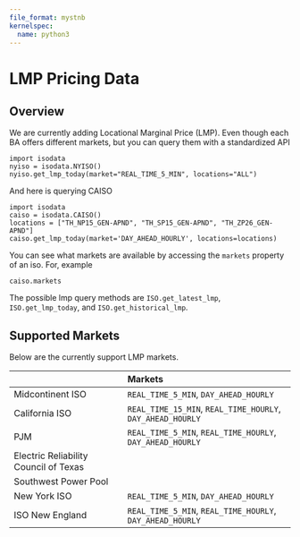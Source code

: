 ```yaml
---
file_format: mystnb
kernelspec:
  name: python3
---
```


# LMP Pricing Data

## Overview

We are currently adding Locational Marginal Price (LMP). Even though each BA offers different markets, but you can query them with a standardized API

```{code-cell}
import isodata
nyiso = isodata.NYISO()
nyiso.get_lmp_today(market="REAL_TIME_5_MIN", locations="ALL")
```

And here is querying CAISO

```{code-cell}
import isodata
caiso = isodata.CAISO()
locations = ["TH_NP15_GEN-APND", "TH_SP15_GEN-APND", "TH_ZP26_GEN-APND"]
caiso.get_lmp_today(market='DAY_AHEAD_HOURLY', locations=locations)
```

You can see what markets are available by accessing the `markets` property of an iso. For, example

```{code-cell}
caiso.markets
```

The possible lmp query methods are `ISO.get_latest_lmp`, `ISO.get_lmp_today`, and `ISO.get_historical_lmp`.

## Supported Markets

Below are the currently support LMP markets.

<!-- LMP AVAILABILITY TABLE START -->
|                                       | Markets                                                    |
|:--------------------------------------|:-----------------------------------------------------------|
| Midcontinent ISO                      | `REAL_TIME_5_MIN`, `DAY_AHEAD_HOURLY`                      |
| California ISO                        | `REAL_TIME_15_MIN`, `REAL_TIME_HOURLY`, `DAY_AHEAD_HOURLY` |
| PJM                                   | `REAL_TIME_5_MIN`, `REAL_TIME_HOURLY`, `DAY_AHEAD_HOURLY`  |
| Electric Reliability Council of Texas |                                                            |
| Southwest Power Pool                  |                                                            |
| New York ISO                          | `REAL_TIME_5_MIN`, `DAY_AHEAD_HOURLY`                      |
| ISO New England                       | `REAL_TIME_5_MIN`, `REAL_TIME_HOURLY`, `DAY_AHEAD_HOURLY`  |
<!-- LMP AVAILABILITY TABLE END -->
